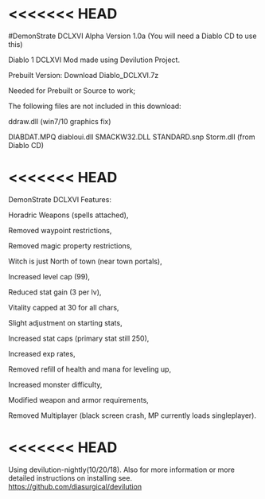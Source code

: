<<<<<<< HEAD
=======
#DemonStrate DCLXVI
Alpha Version 1.0a (You will need a Diablo CD to use this)

Diablo 1 DCLXVI Mod made using Devilution Project.

Prebuilt Version: Download Diablo_DCLXVI.7z

Needed for Prebuilt or Source to work; 

The following files are not included in this download: 

ddraw.dll (win7/10 graphics fix) 

DIABDAT.MPQ diabloui.dll SMACKW32.DLL STANDARD.snp Storm.dll (from Diablo CD)


<<<<<<< HEAD
=======
DemonStrate DCLXVI Features: 

Horadric Weapons (spells attached), 

Removed waypoint restrictions, 

Removed magic property restrictions, 

Witch is just North of town (near town portals), 

Increased level cap (99), 

Reduced stat gain (3 per lv), 

Vitality capped at 30 for all chars,

Slight adjustment on starting stats,

Increased stat caps (primary stat still 250), 

Increased exp rates, 

Removed refill of health and mana for leveling up,

Increased monster difficulty, 

Modified weapon and armor requirements, 

Removed Multiplayer (black screen crash, MP currently loads singleplayer).


<<<<<<< HEAD
=======
Using devilution-nightly(10/20/18). Also for more information or more detailed instructions on installing see. https://github.com/diasurgical/devilution
